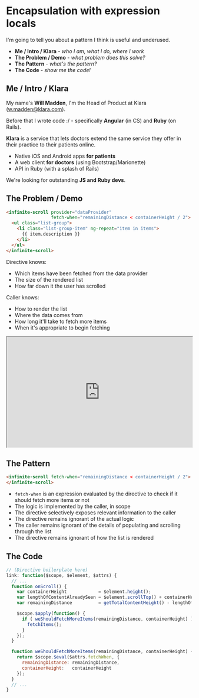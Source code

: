 # Encapsulation with expression locals

I'm going to tell you about a pattern I think is useful and underused.

- **Me / Intro / Klara** - *who I am, what I do, where I work*
- **The Problem / Demo** - *what problem does this solve?*
- **The Pattern** - *what's the pattern?*
- **The Code** - *show me the code!*

## Me / Intro / Klara

My name's **Will Madden**, I'm the Head of Product at Klara ([w.madden@klara.com](mailto:w.madden@klara.com)).

Before that I wrote code :/ - specifically **Angular** (in CS) and **Ruby** (on Rails).

**Klara** is a service that lets doctors extend the same service they offer in their practice to their patients online.

- Native iOS and Android apps **for patients**
- A web client **for doctors** (using Bootstrap/Marionette)
- API in Ruby (with a splash of Rails)

We're looking for outstanding **JS and Ruby devs**.

## The Problem / Demo

```html
<infinite-scroll provider="dataProvider"
                 fetch-when="remainingDistance < containerHeight / 2">
  <ul class="list-group">
    <li class="list-group-item" ng-repeat="item in items">
      {{ item.description }}
    </li>
  </ul>
</infinite-scroll>
```

Directive knows:
- Which items have been fetched from the data provider
- The size of the rendered list
- How far down it the user has scrolled

Caller knows:
- How to render the list
- Where the data comes from
- How long it'll take to fetch more items
- When it's appropriate to begin fetching

<iframe style="width: 100%; height: 300px;" src="http://wmadden.github.io/cf-challenge/"></iframe>

## The Pattern

```html
<infinite-scroll fetch-when="remainingDistance < containerHeight / 2">
</infinite-scroll>
```

- `fetch-when` is an expression evaluated by the directive to check if it should fetch more items or not
- The logic is implemented by the caller, in scope
- The directive selectively exposes relevant information to the caller
- The directive remains ignorant of the actual logic
- The caller remains ignorant of the details of populating and scrolling through the list
- The directive remains ignorant of how the list is rendered

## The Code

```javascript
// (Directive boilerplate here)
link: function($scope, $element, $attrs) {
  // ...
  function onScroll() {
    var containerHeight            = $element.height();
    var lengthOfContentAlreadySeen = $element.scrollTop() + containerHeight;
    var remainingDistance          = getTotalContentHeight() - lengthOfContentAlreadySeen;

    $scope.$apply(function() {
      if ( weShouldFetchMoreItems(remainingDistance, containerHeight) ) {
        fetchItems();
      }
    });
  }

  function weShouldFetchMoreItems(remainingDistance, containerHeight) {
    return $scope.$eval($attrs.fetchWhen, {
      remainingDistance: remainingDistance,
      containerHeight:   containerHeight
    });
  }
  // ...
}
```

